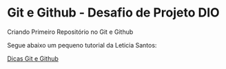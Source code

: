 # Git e Github - Desafio de Projeto DIO
Criando Primeiro Repositório no Git e Github 


Segue abaixo um pequeno tutorial da Leticia Santos:

[Dicas Git e Github](https://digitalinnovation.one/artigos/dicas-git-e-github)

